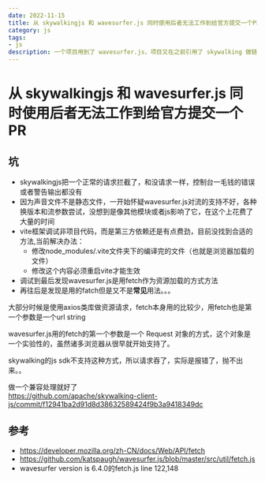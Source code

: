 ```yaml
---
date: 2022-11-15
title: 从 skywalkingjs 和 wavesurfer.js 同时使用后者无法工作到给官方提交一个PR
category: js
tags:
- js
description: 一个项目用到了 wavesurfer.js，项目又在之前引用了 skywalking 做链路追踪，结果就是二进制流的 wave 图形加载不出来，控制台没有任何报错
---
```

# 从 skywalkingjs 和 wavesurfer.js 同时使用后者无法工作到给官方提交一个PR

## 坑
 - skywalkingjs把一个正常的请求拦截了，和没请求一样，控制台一毛钱的错误或者警告输出都没有
 - 因为声音文件不是静态文件，一开始怀疑wavesurfer.js对流的支持不好，各种换版本和流参数尝试，没想到是像其他模块或者js影响了它，在这个上花费了大量的时间
 - vite框架调试非项目代码，而是第三方依赖还是有点费劲，目前没找到合适的方法,当前解决办法：
     -  修改node_modules/.vite文件夹下的编译完的文件（也就是浏览器加载的文件）
     -  修改这个内容必须重启vite才能生效
 - 调试到最后发现wavesurfer.js是用fetch作为资源加载的方式方法  
 - 再往后是发现是用的fatch但是又不是**常见**用法。。。

大部分时候是使用axios类库做资源请求，fetch本身用的比较少，用fetch也是第一个参数是一个url string  

wavesurfer.js用的fetch的第一个参数是一个 Request 对象的方式，这个对象是一个实验性的，虽然诸多浏览器从很早就开始支持了。  

skywalking的js sdk不支持这种方式，所以请求吞了，实际是报错了，抛不出来。。

做一个兼容处理就好了  
https://github.com/apache/skywalking-client-js/commit/f12941ba2d91d8d38632589424f9b3a9418349dc

## 参考
 - https://developer.mozilla.org/zh-CN/docs/Web/API/fetch
 - https://github.com/katspaugh/wavesurfer.js/blob/master/src/util/fetch.js
 - wavesurfer version is 6.4.0的fetch.js line 122,148




